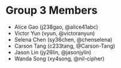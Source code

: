 # Group 3 Members
- Alice Gao (j238gao, @alice41abc)
- Victor Yun (vyun, @victoranyun)
- Selena Chen (sy36chen, @chenselena)
- Carson Tang (c233tang, @Carson-Tang)
- Jason Lin (jy26lin, @jasonjylin)
- Wanda Song (xy4song, @nil-cipher)

